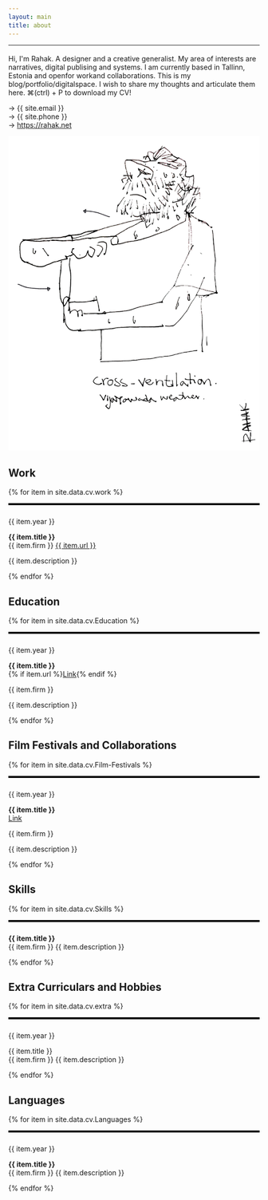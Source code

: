 ```yaml
---
layout: main
title: about
---
```

****
<h1 class="name" style="margin-top:0px;"></h1>

<div class="col-12 col-md-3 col-lg-6 intro">
<span class="penname">Hi, I'm Rahak.</span><span class="name"></span> A designer and a creative generalist. My area of interests are narratives, digital publising and systems. I am currently based in Tallinn, Estonia and openfor workand collaborations.
<span class="penname">This is my blog/portfolio/digitalspace. I wish to share my thoughts and articulate them here. ⌘(ctrl) + P to download my CV!</span>
<p></p>
</div>

→ {{ site.email }}  
→ {{ site.phone }}  
→ https://rahak.net 

![self](img/Cross-Ventilation.png)
## Work
 {% for item in site.data.cv.work %}
 <div class="row">
    <div class="col-3 col-lg-3 col-md-3 col-sm-3" style="border-top:4px solid black;">
         <p style="padding:10px 0px 0px 0px;">{{ item.year }}</p>
    </div>
    <div class="col-9 col-lg-9 col-md-9 col-sm-9">
        <p><b>{{ item.title }}</b><br>
        {{ item.firm }} <a href="{{ item.url }}">{{ item.url }}</a></p>
        <p>{{ item.description }}</p>
     </div>
</div>
{% endfor %}

## Education
{% for item in site.data.cv.Education %}
 <div class="row">
    <div class="col-3 col-lg-3 col-md-3 col-sm-3" style="border-top:4px solid black;">
         <p style="padding:10px 0px 0px 0px;">{{ item.year }}</p>
    </div>
    <div class="col-9 col-lg-9 col-md-9 col-sm-9">
        <p><b>{{ item.title }}</b><br>{% if item.url %}<a href="{{ item.url }}">Link</a>{% endif %}</p>
        <p>{{ item.firm }}</p>
        <p>{{ item.description }}</p>
    </div>
</div>
{% endfor %}

## Film Festivals and Collaborations
{% for item in site.data.cv.Film-Festivals %}
 <div class="row">
    <div class="col-3 col-lg-3 col-md-3 col-sm-3" style="border-top:4px solid black;">
         <p style="padding:10px 0px 0px 0px;">{{ item.year }}</p>
    </div>
    <div class="col-9 col-lg-9 col-ms-9 col-sm-9">
        <p><b>{{ item.title }}</b><br><a href="{{ item.url }}">Link</a></p>
    <p>{{ item.firm }}</p>
        <p>{{ item.description }}</p>
    </div>
</div>
{% endfor %}

## Skills
{% for item in site.data.cv.Skills %}
 <div class="row">
    <div class="col-9 col-lg-3 col-md-3 col-sm-3" style="border-top:4px solid black;">
    </div>
    <div class="col-9 col-lg-9 col-md-9 col-sm-9">
        <p style="padding:10px 0px 0px 0px;"><b>{{ item.title }}</b><br>
        {{ item.firm }}
        {{ item.description }}</p>
    </div>
</div>
{% endfor %}

## Extra Curriculars and Hobbies
{% for item in site.data.cv.extra %}
 <div class="row">
    <div class="col-9 col-lg-3 col-md-3 col-sm-3" style="border-top:4px solid black;">
         <p style="padding:10px 0px 0px 0px;">{{ item.year }}</p>
    </div>
    <div class="col-9 col-lg-9 col-md-9 col-sm-9 d-flex">
        <p>{{ item.title }}<br>
        {{ item.firm }}
        {{ item.description }}</p>
    </div>
</div>
{% endfor %}

## Languages
{% for item in site.data.cv.Languages %}
 <div class="row">
    <div class="col-9 col-lg-3 col-md-3 col-sm-3" style="border-top:4px solid black;">
         <p style="padding:10px 0px 0px 0px;">{{ item.year }}</p>
    </div>
    <div class="col-9 col-lg-9 col-md-9 col-sm-9 d-flex">
        <p><b>{{ item.title }}</b><br>
        {{ item.firm }}
        {{ item.description }}</p>
    </div>
</div>
{% endfor %}




